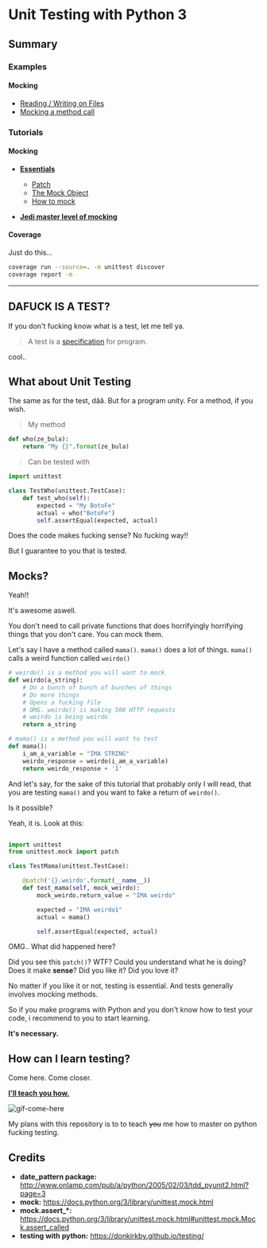 # Unit Testing with Python 3

## Summary

### Examples
#### Mocking
* [Reading / Writing on Files][reading-writing-on-files]
* [Mocking a method call][mocking-a-method-call]

### Tutorials
#### Mocking
* **[Essentials][essentials]**
    * [Patch][patch]
    * [The Mock Object][the-mock-object]
    * [How to mock][how-to-mock]

* **[Jedi master level of mocking][advanced]**
#### Coverage

Just do this...
```` bash
coverage run --source=. -m unittest discover
coverage report -m
````
----

## DAFUCK IS A TEST?

If you don't fucking know what is a test, let me tell ya.

> A test is a [specification] for program.

cool..

## What about Unit Testing

The same as for the test, dãã. But for a program unity. For a method, if you wish.

> My method

```` python
def who(ze_bula):
    return "My {}".format(ze_bula)
````

> Can be tested with


```` python
import unittest

class TestWho(unittest.TestCase):
    def test_who(self):
        expected = "My BotoFe"
        actual = who("BotoFe")
        self.assertEqual(expected, actual)
````

Does the code makes fucking sense?
No fucking way!!

But I guarantee to you that is tested.

## Mocks?

Yeah!!

It's awesome aswell.

You don't need to call private functions that does horrifyingly horrifying things that you don't care.
You can mock them.

Let's say I have a method called `mama()`. `mama()` does a lot of things. `mama()` calls a weird function called `weirdo()`

```` python
# weirdo() is a method you will want to mock
def weirdo(a_string):
    # Do a bunch of bunch of bunches of things
    # Do more things
    # Opens a fucking file
    # OMG. weirdo() is making 500 HTTP requests
    # weirdo is being weirdo
    return a_string

# mama() is a method you will want to test
def mama():
    i_am_a_variable = "IMA STRING"
    weirdo_response = weirdo(i_am_a_variable)
    return weirdo_response + '1'
````

And let's say, for the sake of this tutorial that probably only I will read, that you are testing `mama()` and you want to fake a return of `weirdo()`.

Is it possible?

Yeah, it is. Look at this:

```` python

import unittest
from unittest.mock import patch

class TestMama(unittest.TestCase):

    @patch('{}.weirdo'.format(__name__))
    def test_mama(self, mock_weirdo):
        mock_weirdo.return_value = "IMA weirdo"

        expected = "IMA weirdo1"
        actual = mama()

        self.assertEqual(expected, actual)

````
OMG.. What did happened here?

Did you see this `patch()`? WTF?
Could you understand what he is doing?
Does it make **sense**?
Did you like it?
Did you love it?

No matter if you like it or not, testing is essential.
And tests generally involves mocking methods.

So if you make programs with Python and you don't know how to test your code, i recommend to you to start learning.

**It's necessary.**

## How can I learn testing?

Come here. Come closer.

**[I'll teach you how.][summary]**

![gif-come-here]

My plans with this repository is to to teach ~~you~~ me how to master on python fucking testing.


## Credits
* **date_pattern package:** http://www.onlamp.com/pub/a/python/2005/02/03/tdd_pyunit2.html?page=3
* **mock:** https://docs.python.org/3/library/unittest.mock.html
* **mock.assert_\*:** https://docs.python.org/3/library/unittest.mock.html#unittest.mock.Mock.assert_called
* **testing with python:** https://donkirkby.github.io/testing/


[specification]: http://langrsoft.com/2006/06/05/are-tests-specs/
[gif-come-here]: https://media.giphy.com/media/3ohA2VpfGovSNE8ESI/giphy.gif

[summary]: ./docs/en/

[be-patient]: https://media.giphy.com/media/xT9KVmZwJl7fnigeAg/giphy.gif

[reading-writing-on-files]: ./docs/en/mocking/examples/reading-writing-on-files.md
[mocking-a-method-call]: ./docs/en/mocking/examples/mocking-a-method-call.md
[essentials]: ./docs/en/mocking/essentials
[advanced]: ./docs/en/mocking/advanced


[patch]: ./docs/en/mocking/essentials/patch.md
[how-to-mock]: ./docs/en/mocking/essentials/how-to-mock.md
[the-mock-object]: ./docs/en/mocking/essentials/the-mock-object.md